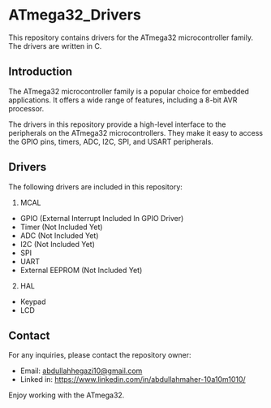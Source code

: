 # ATmega32_Drivers
This repository contains drivers for the ATmega32 microcontroller family. The drivers are written in C.

## Introduction
The ATmega32 microcontroller family is a popular choice for embedded applications. It offers a wide range of features, including a 8-bit AVR processor.

The drivers in this repository provide a high-level interface to the peripherals on the ATmega32 microcontrollers. They make it easy to access the GPIO pins, timers, ADC, I2C, SPI, and USART peripherals.

## Drivers
The following drivers are included in this repository:

1. MCAL
* GPIO (External Interrupt Included In GPIO Driver)
* Timer (Not Included Yet)
* ADC (Not Included Yet)
* I2C (Not Included Yet)
* SPI 
* UART
* External EEPROM (Not Included Yet)


2. HAL
* Keypad
* LCD


## Contact
For any inquiries, please contact the repository owner:
* Email: abdullahhegazi10@gmail.com
* Linked in: https://www.linkedin.com/in/abdullahmaher-10a10m1010/

Enjoy working with the ATmega32.